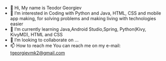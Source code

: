 - 👋 Hi, My name is Teodor Georgiev
- 👀 I’m interested in Coding with Python and Java, HTML, CSS and mobile app making, for solving problems and making living with technologies easier
- 🌱 I’m currently learning Java,Android Studio,Spring, Python(Kivy, KivyMD), HTML and CSS
- 💞️ I’m looking to collaborate on ...
- 📫 How to reach me You can reach me on my e-mail: tgeorgievmk2@gmail.com

<!---
TeodorGjava/TeodorGjava is a ✨ special ✨ repository because its `README.md` (this file) appears on your GitHub profile.
You can click the Preview link to take a look at your changes.
--->
